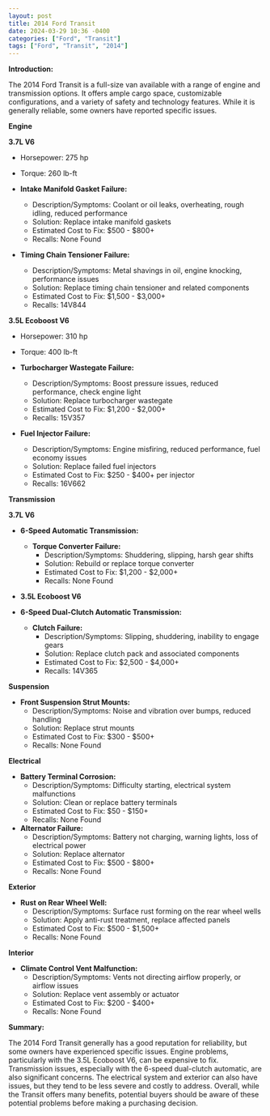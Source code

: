 ```yaml
---
layout: post
title: 2014 Ford Transit
date: 2024-03-29 10:36 -0400
categories: ["Ford", "Transit"]
tags: ["Ford", "Transit", "2014"]
---
```

**Introduction:**

The 2014 Ford Transit is a full-size van available with a range of engine and transmission options. It offers ample cargo space, customizable configurations, and a variety of safety and technology features. While it is generally reliable, some owners have reported specific issues.

**Engine**

**3.7L V6**
* Horsepower: 275 hp
* Torque: 260 lb-ft

* **Intake Manifold Gasket Failure:**
    * Description/Symptoms: Coolant or oil leaks, overheating, rough idling, reduced performance
    * Solution: Replace intake manifold gaskets
    * Estimated Cost to Fix: $500 - $800+
    * Recalls: None Found
* **Timing Chain Tensioner Failure:**
    * Description/Symptoms: Metal shavings in oil, engine knocking, performance issues
    * Solution: Replace timing chain tensioner and related components
    * Estimated Cost to Fix: $1,500 - $3,000+
    * Recalls: 14V844

**3.5L Ecoboost V6**
* Horsepower: 310 hp
* Torque: 400 lb-ft

* **Turbocharger Wastegate Failure:**
    * Description/Symptoms: Boost pressure issues, reduced performance, check engine light
    * Solution: Replace turbocharger wastegate
    * Estimated Cost to Fix: $1,200 - $2,000+
    * Recalls: 15V357
* **Fuel Injector Failure:**
    * Description/Symptoms: Engine misfiring, reduced performance, fuel economy issues
    * Solution: Replace failed fuel injectors
    * Estimated Cost to Fix: $250 - $400+ per injector
    * Recalls: 16V662

**Transmission**

**3.7L V6**

* **6-Speed Automatic Transmission:**
    * **Torque Converter Failure:**
        * Description/Symptoms: Shuddering, slipping, harsh gear shifts
        * Solution: Rebuild or replace torque converter
        * Estimated Cost to Fix: $1,200 - $2,000+
        * Recalls: None Found

* **3.5L Ecoboost V6**

* **6-Speed Dual-Clutch Automatic Transmission:**
    * **Clutch Failure:**
        * Description/Symptoms: Slipping, shuddering, inability to engage gears
        * Solution: Replace clutch pack and associated components
        * Estimated Cost to Fix: $2,500 - $4,000+
        * Recalls: 14V365

**Suspension**

* **Front Suspension Strut Mounts:**
    * Description/Symptoms: Noise and vibration over bumps, reduced handling
    * Solution: Replace strut mounts
    * Estimated Cost to Fix: $300 - $500+
    * Recalls: None Found

**Electrical**

* **Battery Terminal Corrosion:**
    * Description/Symptoms: Difficulty starting, electrical system malfunctions
    * Solution: Clean or replace battery terminals
    * Estimated Cost to Fix: $50 - $150+
    * Recalls: None Found
* **Alternator Failure:**
    * Description/Symptoms: Battery not charging, warning lights, loss of electrical power
    * Solution: Replace alternator
    * Estimated Cost to Fix: $500 - $800+
    * Recalls: None Found

**Exterior**

* **Rust on Rear Wheel Well:**
    * Description/Symptoms: Surface rust forming on the rear wheel wells
    * Solution: Apply anti-rust treatment, replace affected panels
    * Estimated Cost to Fix: $500 - $1,500+
    * Recalls: None Found

**Interior**

* **Climate Control Vent Malfunction:**
    * Description/Symptoms: Vents not directing airflow properly, or airflow issues
    * Solution: Replace vent assembly or actuator
    * Estimated Cost to Fix: $200 - $400+
    * Recalls: None Found

**Summary:**

The 2014 Ford Transit generally has a good reputation for reliability, but some owners have experienced specific issues. Engine problems, particularly with the 3.5L Ecoboost V6, can be expensive to fix. Transmission issues, especially with the 6-speed dual-clutch automatic, are also significant concerns. The electrical system and exterior can also have issues, but they tend to be less severe and costly to address. Overall, while the Transit offers many benefits, potential buyers should be aware of these potential problems before making a purchasing decision.
